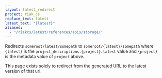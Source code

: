 ```yaml
---
layout: latest_redirect
project: riak_cs
replace_text: latest
latest_text: "{latest}"
aliases:
  - "/riakcs/latest/references/apis/storage/"
---
```


Redirects `someroot/latest/somepath` to `someroot/{latest}/somepath` 
where `{latest}` is the `project_descriptions.{project}.latest` value
and `{project}` is the metadata value of `project` above.

This page exists solely to redirect from the generated URL to the latest version of
that url.



